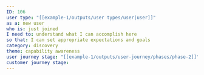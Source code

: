 ```yaml
---
ID: 106
user type: "[[example-1/outputs/user types/user|user]]"
as a: new user
who is: just joined
I need to: understand what I can accomplish here
so that: I can set appropriate expectations and goals
category: discovery
theme: capability awareness
user journey stage: "[[example-1/outputs/user-journey/phases/phase-2]]"
customer journey stage:
---
```

